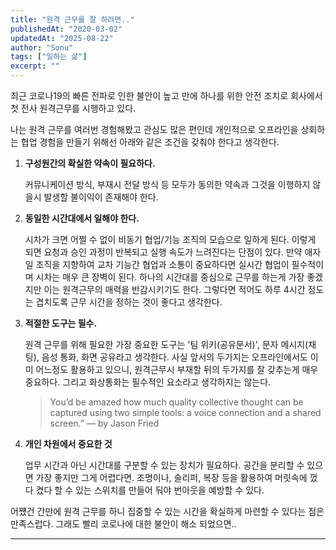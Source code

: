 ```yaml
---
title: "원격 근무를 잘 하려면.."
publishedAt: "2020-03-02"
updatedAt: "2025-08-22"
author: "Sonu"
tags: ["일하는 삶"]
excerpt: ""
---
```



최근 코로나19의 빠른 전파로 인한 불안이 높고 만에 하나를 위한 안전 조치로 회사에서 첫 전사 원격근무를 시행하고 있다.


나는 원격 근무를 여러번 경험해봤고 관심도 많은 편인데 개인적으로 오프라인을 상회하는 협업 경험을 만들기 위해선 아래와 같은 조건을 갖춰야 한다고 생각한다.


1. **구성원간의 확실한 약속이 필요하다.**


    커뮤니케이션 방식, 부재시 전달 방식 등 모두가 동의한 약속과 그것을 이행하지 않을시 발생할 불이익이 존재해야 한다.


2. **동일한 시간대에서 일해야 한다.**


    시차가 크면 어쩔 수 없이 비동기 협업/기능 조직의 모습으로 일하게 된다. 이렇게 되면 요청과 승인 과정이 반복되고 실행 속도가 느려진다는 단점이 있다. 만약 애자일 조직을 지향하여 교차 기능간 협업과 소통이 중요하다면 실시간 협업이 필수적이며 시차는 매우 큰 장벽이 된다. 하나의 시간대를 중심으로 근무를 하는게 가장 좋겠지만 이는 원격근무의 매력을 반감시키기도 한다. 그렇다면 적어도 하루 4시간 정도는 겹치도록 근무 시간을 정하는 것이 좋다고 생각한다.


3. **적절한 도구는 필수.**


    원격 근무를 위해 필요한 가장 중요한 도구는 '팀 위키(공유문서)', 문자 메시지(채팅), 음성 통화, 화면 공유라고 생각한다. 사실 앞서의 두가지는 오프라인에서도 이미 어느정도 활용하고 있으니, 원격근무시 부재할 뒤의 두가지를 잘 갖추는게 매우 중요하다. 그리고 화상통화는 필수적인 요소라고 생각하지는 않는다.


    > You’d be amazed how much quality collective thought can be captured using two simple tools: a voice connection and a shared screen.” — by Jason Fried


4. **개인 차원에서 중요한 것**


    업무 시간과 아닌 시간대를 구분할 수 있는 장치가 필요하다. 공간을 분리할 수 있으면 가장 좋지만 그게 어렵다면. 조명이나, 슬리퍼, 복장 등을 활용하여 머릿속에 껐다 켰다 할 수 있는 스위치를 만들어 둬야 번아웃을 예방할 수 있다.


어쩄건 간만에 원격 근무를 하니 집중할 수 있는 시간을 확실하게 마련할 수 있다는 점은 만족스럽다. 그래도 빨리 코로나에 대한 불안이 해소 되었으면..


---



